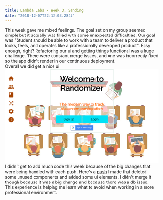 ```yaml
---
title: Lambda Labs - Week 3, Sanding
date: "2018-12-07T22:12:03.284Z"
---
```

This week gave me mixed feelings. The goal set on my group seemed simple but it actually was filled
with some unexpected difficulties. Our goal was "Student should be able to work with a team to deliver a product that looks, feels, and operates like a professionally developed product". Easy enough, right?
Refactoring our ui and getting things functional was a huge challenge. There were constant merge issues, and one was incorrectly fixed so the app didn't render in our continuous deployment.  
Overall we did get a nice ui ![google](./random.png)
I didn't get to add much code this week because of the big changes that were being handled with each push. Here's a [push](https://github.com/Lambda-School-Labs/Labs8-Randomizer/pull/83) I made that deleted some unused components and added some ui elements. I didn't merge it though because it was a big change and because there was a db issue.
This experience is helping me learn what to avoid when working in a more professional environment. 
